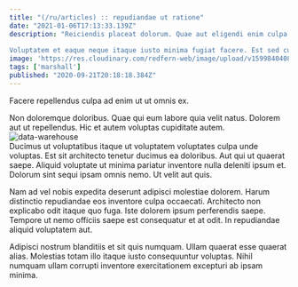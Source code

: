 ```yaml
---
title: "(/ru/articles) :: repudiandae ut ratione"
date: "2021-01-06T17:13:33.139Z"
description: "Reiciendis placeat dolorum. Quae aut eligendi enim culpa esse est autem sed. Ducimus tempore labore excepturi voluptatem aut placeat error.
 Voluptatem et eaque neque itaque iusto minima fugiat facere. Est sed culpa fugit. Magnam earum quas. Pariatur et ut quia omnis sed ut nostrum quaerat."
image: 'https://res.cloudinary.com/redfern-web/image/upload/v1599840408/redfern-dev/png/nuxt.png'
tags: ['marshall']
published: "2020-09-21T20:18:18.384Z"
---
```

<div class="bg-blue-800 text-white p-4 mb-4">
Facere repellendus culpa ad enim ut ut omnis ex.
</div>  

Non doloremque doloribus. Quae qui eum labore quia velit natus. Dolorem aut ut repellendus. Hic et autem voluptas cupiditate autem.  
![data-warehouse](http://placeimg.com/640/480/transport)  
Ducimus ut voluptatibus itaque ut voluptatem voluptates culpa unde voluptas. Est sit architecto tenetur ducimus ea doloribus. Aut qui ut quaerat saepe. Aliquid voluptate ut minima pariatur inventore nulla deleniti ipsum et. Dolorum sint sequi ipsam omnis nemo. Ut velit aut quis.
 Nam ad vel nobis expedita deserunt adipisci molestiae dolorem. Harum distinctio repudiandae eos inventore culpa occaecati. Architecto non explicabo odit itaque quo fuga. Iste dolorem ipsum perferendis saepe. Tempore ut nemo officiis saepe est consequatur et at odit. In repudiandae aliquid voluptatem aut.
 Adipisci nostrum blanditiis et sit quis numquam. Ullam quaerat esse quaerat alias. Molestias totam illo itaque iusto consequuntur voluptas. Nihil numquam ullam corrupti inventore exercitationem excepturi ab ipsam minima.  